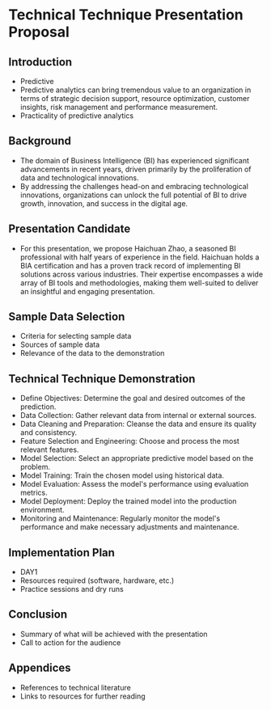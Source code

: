 # Technical Technique Presentation Proposal

## Introduction
- Predictive 
- Predictive analytics can bring tremendous value to an organization in terms of strategic decision support, resource optimization, customer insights, risk management and performance measurement.
- Practicality of predictive analytics

## Background
- The domain of Business Intelligence (BI) has experienced significant advancements in recent years, driven primarily by the proliferation of data and technological innovations.
- By addressing the challenges head-on and embracing technological innovations, organizations can unlock the full potential of BI to drive growth, innovation, and success in the digital age.

## Presentation Candidate
- For this presentation, we propose Haichuan Zhao, a seasoned BI professional with half years of experience in the field. Haichuan holds a BIA certification and has a proven track record of implementing BI solutions across various industries. Their expertise encompasses a wide array of BI tools and methodologies, making them well-suited to deliver an insightful and engaging presentation.

## Sample Data Selection
- Criteria for selecting sample data
- Sources of sample data
- Relevance of the data to the demonstration

## Technical Technique Demonstration
- Define Objectives: Determine the goal and desired outcomes of the prediction.
- Data Collection: Gather relevant data from internal or external sources.
- Data Cleaning and Preparation: Cleanse the data and ensure its quality and consistency.
- Feature Selection and Engineering: Choose and process the most relevant features.
- Model Selection: Select an appropriate predictive model based on the problem.
- Model Training: Train the chosen model using historical data.
- Model Evaluation: Assess the model's performance using evaluation metrics.
- Model Deployment: Deploy the trained model into the production environment.
- Monitoring and Maintenance: Regularly monitor the model's performance and make necessary adjustments and maintenance.

## Implementation Plan
- DAY1
- Resources required (software, hardware, etc.)
- Practice sessions and dry runs

## Conclusion
- Summary of what will be achieved with the presentation
- Call to action for the audience

## Appendices
- References to technical literature
- Links to resources for further reading
